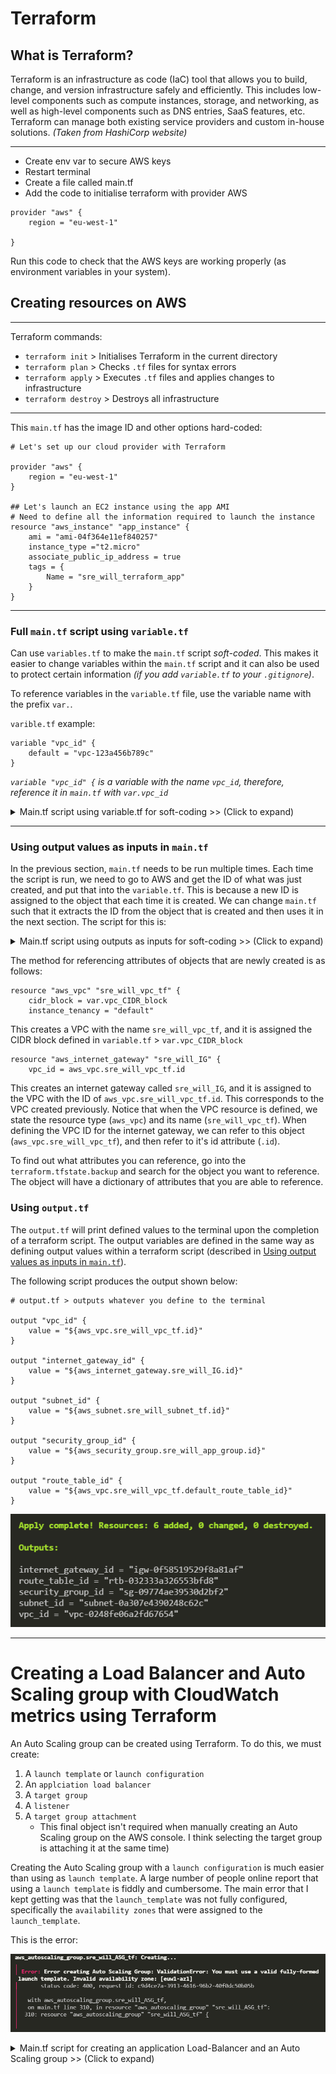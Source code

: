 # Terraform
## What is Terraform?
Terraform is an infrastructure as code (IaC) tool that allows you to build, change, and version infrastructure safely and efficiently. This includes low-level components such as compute instances, storage, and networking, as well as high-level components such as DNS entries, SaaS features, etc. Terraform can manage both existing service providers and custom in-house solutions. *(Taken from HashiCorp website)*

---
- Create env var to secure AWS keys
- Restart terminal
- Create a file called main.tf
- Add the code to initialise terraform with provider AWS

```
provider "aws" {
    region = "eu-west-1"

}
```
Run this code to check that the AWS keys are working properly (as environment variables in your system).
## Creating resources on AWS
---

Terraform commands:

- `terraform init` > Initialises Terraform in the current directory
- `terraform plan` > Checks `.tf` files for syntax errors
- `terraform apply` > Executes `.tf` files and applies changes to infrastructure
- `terraform destroy` > Destroys all infrastructure

---
This `main.tf` has the image ID and other options hard-coded:

```
# Let's set up our cloud provider with Terraform

provider "aws" {
    region = "eu-west-1"
}

## Let's launch an EC2 instance using the app AMI
# Need to define all the information required to launch the instance
resource "aws_instance" "app_instance" {
    ami = "ami-04f364e11ef840257"
    instance_type ="t2.micro"
    associate_public_ip_address = true
    tags = {
        Name = "sre_will_terraform_app"
    }
}
```

---
### Full `main.tf` script using `variable.tf`
Can use `variables.tf` to make the `main.tf` script *soft-coded*. This makes it easier to change variables within the `main.tf` script and it can also be used to protect certain information *(if you add `variable.tf` to your `.gitignore`)*.

To reference variables in the `variable.tf` file, use the variable name with the prefix `var.`.

`varible.tf` example:
```
variable "vpc_id" {
    default = "vpc-123a456b789c"
}
```

*`variable "vpc_id" {` is a variable with the name `vpc_id`, therefore, reference it in `main.tf` with `var.vpc_id`*

<details>
    <summary>Main.tf script using variable.tf for soft-coding >> (Click to expand)</summary>

```
## Let's set up our cloud provider with Terraform

provider "aws" {
    region = "eu-west-1"
}

# Create a VPC

resource "aws_vpc" "sre_will_vpc_tf" {
    cidr_block = var.vpc_CIDR_block
    instance_tenancy = "default"

    tags = {
        Name = "sre_will_vpc_tf"
    }
}

# Create an Internet Gateway

resource "aws_internet_gateway" "sre_will_IG" {
    vpc_id = var.vpc_id

    tags = {
        Name = "sre_will_IG_tf"
    }
}

# Create a subnet

resource "aws_subnet" "sre_will_subnet_tf" {
    vpc_id = var.vpc_id
    cidr_block = var.subnet_CIDR_block
    map_public_ip_on_launch = true

    tags = {
        Name = "sre_will_subnet_tf"
    }
}

# Edit security group rules

resource "aws_security_group" "sre_will_app_group" {
    name = "sre_will_app_sg_tf"
    description = "sre_will_app_sg_tf"
    vpc_id = var.vpc_id

    # HTTP port, global access
    ingress {
        from_port = 80
        to_port = 80
        protocol = "tcp"
        cidr_blocks = [var.public_CIDR_block]
    }

    # SSH port
    ingress {
        from_port = 22
        to_port = 22
        protocol = "tcp"
        cidr_blocks = [var.public_CIDR_block]
    }

    # Port 3000 for reverse proxy
    ingress {
        from_port = 3000
        to_port = 3000
        protocol = "tcp"
        cidr_blocks = [var.public_CIDR_block]
    }

    egress {
        from_port = 0
        to_port = 0
        protocol = "-1"
        cidr_blocks = [var.public_CIDR_block]
    }

    tags = {
        Name = "sre_will_app_sg_tf"
    }
}

# Edit the route table (thats created with the VPC)
## Adding the route to the internet gateway

resource "aws_route" "r" {
    route_table_id = var.route_table_id
    destination_cidr_block = var.public_CIDR_block
    gateway_id = var.internet_gateway_id
}

# Let's launch an EC2 instance using the app AMI
## Need to define all the information required to launch the instance

resource "aws_instance" "app_instance" {
    ami = var.ami_id
    instance_type ="t2.micro"
    associate_public_ip_address = true
    vpc_security_group_ids = [
        var.app_security_group_id
    ]
    subnet_id = var.subnet_id

    tags = {
        Name = "sre_will_terraform_app"
    }

    key_name = var.aws_key_name

    connection {
        type = "ssh"
        user = "ubuntu"
        private_key = var.aws_key_path
        host = aws_instance.app_instance.public_ip
    }

    provisioner "remote-exec" {
        inline = [
            "cd app",
            "pm2 kill",
            "pm2 start app.js"
        ]
    }
}
```
</details>

---
### Using output values as inputs in `main.tf`
In the previous section, `main.tf` needs to be run multiple times. Each time the script is run, we need to go to AWS and get the ID of what was just created, and put that into the `variable.tf`. This is because a new ID is assigned to the object that each time it is created. We can change `main.tf` such that it extracts the ID from the object that is created and then uses it in the next section. The script for this is:

<details>
    <summary>Main.tf script using outputs as inputs for soft-coding >> (Click to expand)</summary>

```
# Let's set up our cloud provider with Terraform

provider "aws" {
    region = "eu-west-1"
}

# Create a VPC

resource "aws_vpc" "sre_will_vpc_tf" {
    cidr_block = var.vpc_CIDR_block
    instance_tenancy = "default"

    tags = {
        Name = "sre_will_vpc_tf"
    }
}

# Create an Internet Gateway

resource "aws_internet_gateway" "sre_will_IG" {
    vpc_id = aws_vpc.sre_will_vpc_tf.id

    tags = {
        Name = "sre_will_IG_tf"
    }
}

# Create a subnet

resource "aws_subnet" "sre_will_subnet_tf" {
    vpc_id = aws_vpc.sre_will_vpc_tf.id
    cidr_block = var.subnet_CIDR_block
    map_public_ip_on_launch = true

    tags = {
        Name = "sre_will_subnet_tf"
    }
}

# Edit security group rules

resource "aws_security_group" "sre_will_app_group" {
    name = "sre_will_app_sg_tf"
    description = "sre_will_app_sg_tf"
    vpc_id = aws_vpc.sre_will_vpc_tf.id

    # HTTP port, global access
    ingress {
        from_port = 80
        to_port = 80
        protocol = "tcp"
        cidr_blocks = [var.public_CIDR_block]
    }

    # SSH port, (set to 0.0.0.0/0 for global access)
    ingress {
        from_port = 22
        to_port = 22
        protocol = "tcp"
        cidr_blocks = [var.public_CIDR_block]
    }

    # Port 3000 for reverse proxy
    ingress {
        from_port = 3000
        to_port = 3000
        protocol = "tcp"
        cidr_blocks = [var.public_CIDR_block]
    }

    egress {
        from_port = 0
        to_port = 0
        protocol = "-1"
        cidr_blocks = [var.public_CIDR_block]
    }

    tags = {
        Name = "sre_will_app_sg_tf"
    }
}

# Edit the route table (thats created with the VPC)
## Adding the route to the internet gateway

resource "aws_route" "sre_will_route_table" {
    route_table_id = aws_vpc.sre_will_vpc_tf.default_route_table_id
    destination_cidr_block = var.public_CIDR_block
    gateway_id = aws_internet_gateway.sre_will_IG.id

}

# Let's launch an EC2 instance using the app AMI
## Need to define all the information required to launch the instance

resource "aws_instance" "app_instance" {
    ami = var.ami_id
    instance_type ="t2.micro"
    associate_public_ip_address = true
    vpc_security_group_ids = [
        aws_security_group.sre_will_app_group.id
    ]
    subnet_id = aws_subnet.sre_will_subnet_tf.id

    tags = {
        Name = "sre_will_terraform_app"
    }

    key_name = var.aws_key_name

    connection {
        type = "ssh"
        user = "ubuntu"
        private_key = var.aws_key_path
        host = "${self.associate_public_ip_address}"
    }

    # provisioner "remote-exec" {
    #     inline = [
    #         "cd app",
    #         "pm2 kill",
    #         "pm2 start app.js"
    #     ]
    # }
}
```
</details>

The method for referencing attributes of objects that are newly created is as follows:

```
resource "aws_vpc" "sre_will_vpc_tf" {
    cidr_block = var.vpc_CIDR_block
    instance_tenancy = "default"
```
This creates a VPC with the name `sre_will_vpc_tf`, and it is assigned the CIDR block defined in `variable.tf` > `var.vpc_CIDR_block`

```
resource "aws_internet_gateway" "sre_will_IG" {
    vpc_id = aws_vpc.sre_will_vpc_tf.id
```
This creates an internet gateway called `sre_will_IG`, and it is assigned to the VPC with the ID of `aws_vpc.sre_will_vpc_tf.id`. This corresponds to the VPC created previously. Notice that when the VPC resource is defined, we state the resource type (`aws_vpc`) and its name (`sre_will_vpc_tf`). When defining the VPC ID for the internet gateway, we can refer to this object (`aws_vpc.sre_will_vpc_tf`), and then refer to it's id attribute (`.id`).

To find out what attributes you can reference, go into the `terraform.tfstate.backup` and search for the object you want to reference. The object will have a dictionary of attributes that you are able to reference.

### Using `output.tf`
The `output.tf` will print defined values to the terminal upon the completion of a terraform script. The output variables are defined in the same way as defining output values within a terraform script (described in [Using output values as inputs in `main.tf`](#Using-output-values-as-inputs-in-`main.tf`)).

The following script produces the output shown below:
```
# output.tf > outputs whatever you define to the terminal

output "vpc_id" {
    value = "${aws_vpc.sre_will_vpc_tf.id}"
}

output "internet_gateway_id" {
    value = "${aws_internet_gateway.sre_will_IG.id}"
}

output "subnet_id" {
    value = "${aws_subnet.sre_will_subnet_tf.id}"
}

output "security_group_id" {
    value = "${aws_security_group.sre_will_app_group.id}"
}

output "route_table_id" {
    value = "${aws_vpc.sre_will_vpc_tf.default_route_table_id}"
}
```

![](./img/outputs_tf.PNG)

---
# Creating a Load Balancer and Auto Scaling group with CloudWatch metrics using Terraform

An Auto Scaling group can be created using Terraform. To do this, we must create:
1. A `launch template` or `launch configuration`
2. An `applciation load balancer`
3. A `target group`
4. A `listener`
5. A `target group attachment` 
    - This final object isn't required when manually creating an Auto Scaling group on the AWS console. I think selecting the target group is attaching it at the same time)

Creating the Auto Scaling group with a `launch configuration` is much easier than using as `launch template`. A large number of people online report that using a `launch template` is fiddly and cumbersome. The main error that I kept getting was that the `launch_template` was not fully configured, specifically the `availability zones` that were assigned to the `launch_template`.

This is the error:

![](./img/aws_ASG_using_launch_template_error.PNG)

<details>
    <summary>Main.tf script for creating an application Load-Balancer and an Auto Scaling group >> (Click to expand)</summary>

```
########//Load Balancing + Auto Scaling\\########

# Create a launch template

# resource "aws_launch_template" "app_template" {
#     name = "sre_will_app_launch_template"
#     image_id = var.app_ami_id
#     instance_type ="t2.micro"
#     vpc_security_group_ids = [
#         aws_security_group.sre_will_app_group.id
#     ]

#     key_name = var.aws_key_name
# }

# Create a lunch configuration

resource "aws_launch_configuration" "app_launch_configuration" {
    name = "sre_will_app_launch_configuration"
    image_id = var.app_ami_id
    instance_type = "t2.micro"
}

# Create an application load balancer

resource "aws_lb" "sre_will_LB_tf" {
    name = "sre-will-LB-tf"
    internal = false
    load_balancer_type = "application"
    subnets = [
        aws_subnet.sre_will_public_subnet_tf.id,
        aws_subnet.sre_will_private_subnet_tf.id
    ]
    # security_groups = # What SG do you use??

    tags = {
        Name = "sre_will_loadbalancer_tf"
    }
}

# Create an instance target group

resource "aws_lb_target_group" "sre_will_app_TG_tf" {
    name = "sre-will-app-TG-tf"
    port = 80
    protocol = "HTTP"
    vpc_id = aws_vpc.sre_will_vpc_tf.id
    # target_type = instance (by default)

    tags = {
        Name = "sre_will_targetgroup_tf"
    }
}

# Create a listener

resource "aws_lb_listener" "sre_will_listener" {
    load_balancer_arn = aws_lb.sre_will_LB_tf.arn
    port = 80
    protocol = "HTTP"

    default_action {
        type = "forward"
        target_group_arn = aws_lb_target_group.sre_will_app_TG_tf.arn
    }
}

resource "aws_lb_target_group_attachment" "sre_will_app_TG_attachment" {
    target_group_arn = aws_lb_target_group.sre_will_app_TG_tf.arn
    target_id = aws_instance.app_instance.id
    port = 80
}

# Create an Auto Scaling group (from launch template)

# resource "aws_autoscaling_group" "sre_will_ASG_tf" {
#     name = "sre_will_app_ASG_tf"

#     min_size = 1
#     desired_capacity = 1
#     max_size = 3

#     availability_zones = [
#         "euw1-az1",
#         "euw1-az2"
#     ]

#     launch_template {
#         id = aws_launch_template.app_template.id
#         version = "$Latest"
#     }
# }

# Create an Auto Scaling group (from launch configuration)

resource "aws_autoscaling_group" "sre_will_ASG_tf" {
    name = "sre_will_ASF_tf"

    min_size = 1
    desired_capacity = 1
    max_size = 3

    vpc_zone_identifier = [
        aws_subnet.sre_will_public_subnet_tf.id,
        aws_subnet.sre_will_private_subnet_tf.id
    ]

    launch_configuration = aws_launch_configuration.app_launch_configuration.name
}

resource "aws_autoscaling_policy" "app_ASG_policy" {
    name = "sre_will_app_ASG_policy"
    policy_type = "TargetTrackingScaling"
    estimated_instance_warmup = 100
    # Use "cooldown" or "estimated_instance_warmup"
    # Error: cooldown is only used by "SimpleScaling"
    autoscaling_group_name = aws_autoscaling_group.sre_will_ASG_tf.name

    target_tracking_configuration {
        predefined_metric_specification {
            predefined_metric_type = "ASGAverageCPUUtilization"
            # Need to make sure to use valid options here
            # Think the syntax is
            ## ASG for auto scaling group metrics, ALB for load balancing metrics
            ## Name of metric with no spaces
        }
        target_value = 50.0
    }
}
```
</details>
